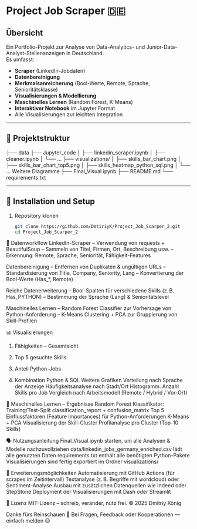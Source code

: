 # Project Job Scraper 🇩🇪

## Übersicht  
Ein Portfolio-Projekt zur Analyse von Data-Analytics- und Junior-Data-Analyst-Stellenanzeigen in Deutschland.  
Es umfasst:

- **Scraper** (LinkedIn-Jobdaten)
- **Datenbereinigung**
- **Merkmalsanreicherung** (Bool-Werte, Remote, Sprache, Senioritätsklasse)
- **Visualisierungen & Modellierung**
- **Maschinelles Lernen** (Random Forest, K-Means)
- **Interaktiver Notebook** im Jupyter Format  
- Alle Visualisierungen zur leichten Integration

---

## 📁 Projektstruktur

├── data
├── Jupyter_code
│ ├── linkedin_scraper.ipynb
│ ├── cleaner.ipynb
│ └── ...
├── visualizations/
│ ├── skills_bar_chart.png
│ ├── skills_bar_chart_top5.png
│ ├── skills_heatmap_python_sql.png
│ └── ... Weitere Diagramme
├── Final_Visual.ipynb
├── README.md
└── requirements.txt

---

## 🚀 Installation und Setup

1. Repository klonen  
   ```bash
   git clone https://github.com/DmtiriyK/Project_Job_Scarper_2.git
   cd Project_Job_Scarper_2

🧩 Datenworkflow
LinkedIn-Scraper
– Verwendung von requests + BeautifulSoup
– Sammeln von Titel, Firmen, Ort, Beschreibung usw.
– Erkennung: Remote, Sprache, Seniorität, Fähigkeit-Features

Datenbereinigung
– Entfernen von Duplikaten & ungültigen URLs
– Standardisierung von Title, Company, Seniority, Lang
– Konvertierung der Bool-Werte (Has_*, Remote)

Reiche Datenerweiterung
– Bool-Spalten für verschiedene Skills (z. B. Has_PYTHON)
– Bestimmung der Sprache (Lang) & Senioritätslevel

Maschinelles Lernen
– Random Forest Classifier zur Vorhersage von Python-Anforderung
– K-Means Clustering + PCA zur Gruppierung von Skill-Profilen

📊 Visualisierungen
1. Fähigkeiten – Gesamtsicht

2. Top 5 gesuchte Skills

3. Anteil Python-Jobs

4. Kombination Python & SQL
Weitere Grafiken
Verteilung nach Sprache der Anzeige
Häufigkeitsanalyse nach Stadt/Ort
Histogramm: Anzahl Skills pro Job
Vergleich nach Arbeitsmodell (Remote / Hybrid / Vor-Ort)

🧠 Maschinelles Lernen – Ergebnisse
Random Forest Klassifikator:
Training/Test-Split
classification_report + confusion_matrix
Top 5 Einflussfaktoren (Feature Importances) für Python-Anforderungen
K-Means + PCA
Visualisierung der Skill-Cluster
Profilanalyse pro Cluster (Top-10 Skills)

🗣️ Nutzungsanleitung
Final_Visual.ipynb starten, um alle Analysen & Modelle nachzuvollziehen
data/linkedin_jobs_germany_enriched.csv lädt alle genutzten Daten
requirements.txt enthält alle benötigten Python-Pakete
Visualisierungen sind fertig exportiert im Ordner visualizations/


🔧 Erweiterungsmöglichkeiten
Automatisierung mit GitHub Actions (für scrapes im Zeitintervall)
Textanalyse (z. B. Begriffe mit wordcloud) oder Sentiment-Analyse
Ausbau mit zusätzlichen Datenquellen wie Indeed oder StepStone
Deployment der Visualisierungen mit Dash oder Streamlit


📄 Lizenz
MIT-Lizenz – schreib, veränder, nutz frei.
© 2025 Dmitriy König

Danke fürs Reinschauen 👊
Bei Fragen, Feedback oder Kooperationen — einfach melden 😉

